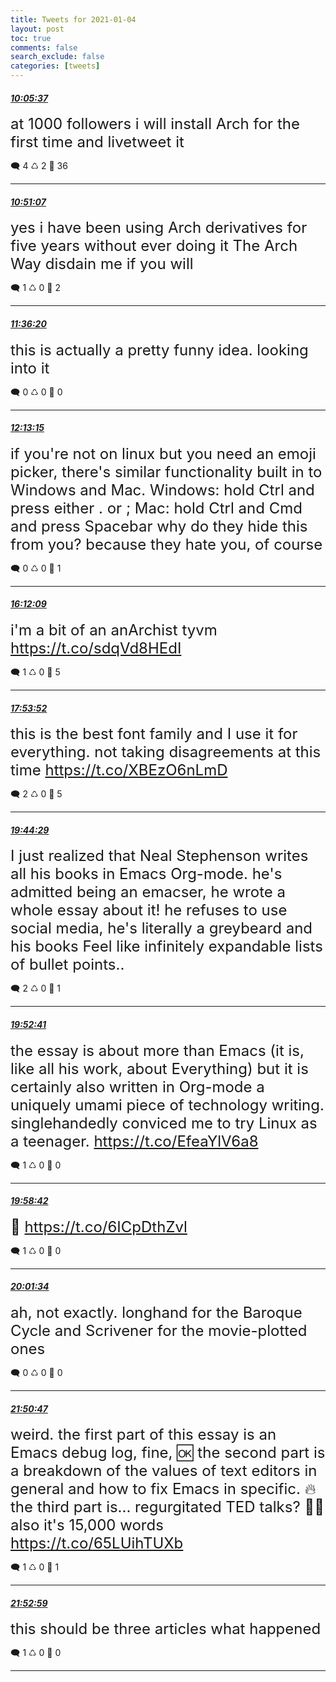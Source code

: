 ```yaml
---
title: Tweets for 2021-01-04
layout: post
toc: true
comments: false
search_exclude: false
categories: [tweets]
---
```



#### <a href = "https://twitter.com/deepfates/status/1346140740984983554">*10:05:37*</a>

<font size="5">at 1000 followers i will install Arch for the first time and livetweet it</font>



🗨️ 4 ♺ 2 🤍  36   

---
    
#### <a href = "https://twitter.com/deepfates/status/1346152193062301701">*10:51:07*</a>

<font size="5">yes i have been using Arch derivatives for five years without ever doing it The Arch Way  disdain me if you will</font>



🗨️ 1 ♺ 0 🤍  2   

---
    
#### <a href = "https://twitter.com/deepfates/status/1346163572422926337">*11:36:20*</a>

<font size="5">this is actually a pretty funny idea. looking into it</font>



🗨️ 0 ♺ 0 🤍  0   

---
    
#### <a href = "https://twitter.com/deepfates/status/1346172863401910273">*12:13:15*</a>

<font size="5">if you're not on linux but you need an emoji picker, there's similar functionality built in to Windows and Mac.  Windows: hold Ctrl and press either . or ; Mac: hold Ctrl and Cmd and press Spacebar  why do they hide this from you? because they hate you, of course</font>



🗨️ 0 ♺ 0 🤍  1   

---
    
#### <a href = "https://twitter.com/deepfates/status/1346232982785421313">*16:12:09*</a>

<font size="5">i'm a bit of an anArchist tyvm  https://t.co/sdqVd8HEdI</font>



🗨️ 1 ♺ 0 🤍  5   

---
    
#### <a href = "https://twitter.com/deepfates/status/1346258579888619520">*17:53:52*</a>

<font size="5">this is the best font family and I use it for everything. not taking disagreements at this time   https://t.co/XBEzO6nLmD</font>



🗨️ 2 ♺ 0 🤍  5   

---
    
#### <a href = "https://twitter.com/deepfates/status/1346286419505946624">*19:44:29*</a>

<font size="5">I just realized that Neal Stephenson writes all his books in Emacs Org-mode.  he's admitted being an emacser, he wrote a whole essay about it! he refuses to use social media, he's literally a greybeard  and his books Feel like infinitely expandable lists of bullet points..</font>



🗨️ 2 ♺ 0 🤍  1   

---
    
#### <a href = "https://twitter.com/deepfates/status/1346288480251379712">*19:52:41*</a>

<font size="5">the essay is about more than Emacs (it is, like all his work, about Everything)  but it is certainly also written in Org-mode  a uniquely umami piece of technology writing. singlehandedly conviced me to try Linux as a teenager.   https://t.co/EfeaYlV6a8</font>



🗨️ 1 ♺ 0 🤍  0   

---
    
#### <a href = "https://twitter.com/deepfates/status/1346289997201117185">*19:58:42*</a>

<font size="5">🧐   https://t.co/6ICpDthZvl</font>



🗨️ 1 ♺ 0 🤍  0   

---
    
#### <a href = "https://twitter.com/deepfates/status/1346290715647561728">*20:01:34*</a>

<font size="5">ah, not exactly. longhand for the Baroque Cycle and Scrivener for the movie-plotted ones</font>



🗨️ 0 ♺ 0 🤍  0   

---
    
#### <a href = "https://twitter.com/deepfates/status/1346318203488591873">*21:50:47*</a>

<font size="5">weird. the first part of this essay is an Emacs debug log, fine, 🆗  the second part is a breakdown of the values of text editors in general and how to fix Emacs in specific. 🔥  the third part is... regurgitated TED talks? 😮‍💨  also it's 15,000 words   https://t.co/65LUihTUXb</font>



🗨️ 1 ♺ 0 🤍  1   

---
    
#### <a href = "https://twitter.com/deepfates/status/1346318757841391617">*21:52:59*</a>

<font size="5">this should be three articles what happened</font>



🗨️ 1 ♺ 0 🤍  0   

---
    
            
